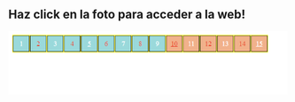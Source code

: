 ## Haz click en la foto para acceder a la web!

[![Captura del ejercicio 3](capEjer3.png)](https://jotaaloud.github.io/Desarrollo_aplicaciones_multiplataforma/1DAM/Lenguaje%20de%20marcas%20(web)/Tercer%20trimestre/Ejercicios_Hoja_5/ejercicio3/ejercicio3.html  )
